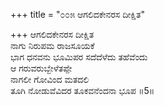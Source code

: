 +++
title = "೦೦೫ ಆಗಲಿದಕೇನರಸ ದೀಕ್ಷಿತ"

+++
ಆಗಲಿದಕೇನರಸ ದೀಕ್ಷಿತ  
ನಾಗು ನಿರುಪಮ ರಾಜಸೂಯಕೆ  
ಭಾಗ ಧನವನು ಭೂಮಿಪರ ಸದೆದೆಳೆದು ತಹೆವೆಂದು   
ಆ ಗರುವರುಬ್ಬೇಳೆತಪ್ಪೇ  
ನಾಗಲೀ ಗೋವಿಂದ ಮತದಲಿ   
ತೂಗಿ ನೋಡುವೆವಿದರ ತೂಕವನೆಂದನಾ ಭೂಪ      ॥5॥